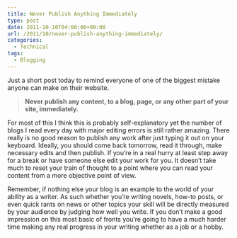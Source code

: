 ```yaml
---
title: Never Publish Anything Immediately
type: post
date: 2011-10-10T04:00:00+00:00
url: /2011/10/never-publish-anything-immediately/
categories:
  - Technical
tags:
  - Blogging
---
```


Just a short post today to remind everyone of one of the biggest mistake anyone can make on their website.

> **Never publish any content, to a blog, page, or any other part of your site, immediately.**

For most of this I think this is probably self-explanatory yet the number of blogs I read every day with major editing errors is still rather amazing. There really is no good reason to publish any work after just typing it out on your keyboard. Ideally, you should come back tomorrow, read it through, make necessary edits and then publish. If you’re in a real hurry at least step away for a break or have someone else edit your work for you. It doesn’t take much to reset your train of thought to a point where you can read your content from a more objective point of view.

Remember, if nothing else your blog is an example to the world of your ability as a writer. As such whether you’re writing novels, how-to posts, or even quick rants on news or other topics your skill will be directly measured by your audience by judging how well you write. If you don’t make a good impression on this most basic of fronts you’re going to have a much harder time making any real progress in your writing whether as a job or a hobby.